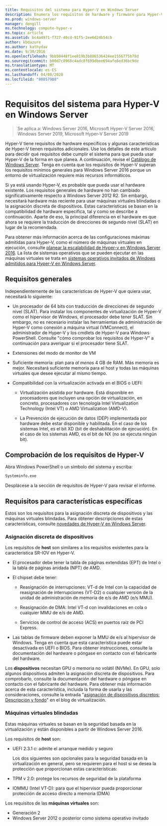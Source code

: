 ```yaml
---
title: Requisitos del sistema para Hyper-V en Windows Server
description: Enumera los requisitos de hardware y firmware para Hyper-V en Windows Server
ms.prod: windows-server
manager: dongill
ms.technology: compute-hyper-v
ms.topic: article
ms.assetid: bc4a4971-f727-40cd-91f5-2ee6d24b54cb
author: kbdazure
ms.author: kathydav
ms.date: 9/30/2016
ms.openlocfilehash: 9bb50448f1ee819b3b886536424ee1556775b78d
ms.sourcegitcommit: b00d7c8968c4adc8f699dbee694afe6ed36bc9de
ms.translationtype: MT
ms.contentlocale: es-ES
ms.lasthandoff: 04/08/2020
ms.locfileid: "80857988"
---
```

# <a name="system-requirements-for-hyper-v-on-windows-server"></a>Requisitos del sistema para Hyper-V en Windows Server

>Se aplica a: Windows Server 2016, Microsoft Hyper-V Server 2016, Windows Server 2019, Microsoft Hyper-V Server 2019

Hyper-V tiene requisitos de hardware específicos y algunas características de Hyper-V tienen requisitos adicionales. Use los detalles de este artículo para decidir qué requisitos debe cumplir el sistema para que pueda usar Hyper-V de la forma en que planea. A continuación, revise el [Catálogo de Windows Server](https://www.windowsservercatalog.com/). Tenga en cuenta que los requisitos de Hyper-V superan los requisitos mínimos generales para Windows Server 2016 porque un entorno de virtualización requiere más recursos informáticos.

Si ya está usando Hyper-V, es probable que pueda usar el hardware existente. Los requisitos generales de hardware no han cambiado significativamente respecto a Windows Server 2012 R2.  Sin embargo, necesitará hardware más reciente para usar máquinas virtuales blindadas o la asignación discreta de dispositivos. Estas características se basan en la compatibilidad de hardware específica, tal y como se describe a continuación. Aparte de eso, la principal diferencia en el hardware es que ahora se requiere la traducción de direcciones de segundo nivel (SLAT) en lugar de la recomendada.

Para obtener más información acerca de las configuraciones máximas admitidas para Hyper-V, como el número de máquinas virtuales en ejecución, consulte [planear la escalabilidad de Hyper-v en Windows Server 2016](plan/Plan-for-Hyper-V-scalability-in-Windows-Server-2016.md). La lista de sistemas operativos que se pueden ejecutar en las máquinas virtuales se trata en [sistemas operativos invitados de Windows admitidos para Hyper-V en Windows Server](Supported-Windows-guest-operating-systems-for-Hyper-V-on-Windows.md).

## <a name="general-requirements"></a>Requisitos generales

Independientemente de las características de Hyper-V que quiera usar, necesitará lo siguiente:

- Un procesador de 64 bits con traducción de direcciones de segundo nivel (SLAT). Para instalar los componentes de virtualización de Hyper-V como el hipervisor de Windows, el procesador debe tener SLAT. Sin embargo, no es necesario instalar las herramientas de administración de Hyper-V como conexión a máquina virtual (VMConnect), el administrador de Hyper-V y los cmdlets de Hyper-V para Windows PowerShell. Consulte "cómo comprobar los requisitos de Hyper-V" a continuación para averiguar si el procesador tiene SLAT.

- Extensiones del modo de monitor de VM

- Suficiente memoria: plan para *al menos* 4 GB de RAM. Más memoria es mejor. Necesitará suficiente memoria para el host y todas las máquinas virtuales que desee ejecutar al mismo tiempo.

- Compatibilidad con la virtualización activada en el BIOS o UEFI:

  - Virtualización asistida por hardware. Está disponible en procesadores que incluyen una opción de virtualización, en concreto, procesadores con tecnología Intel Virtualization Technology (Intel VT) o AMD Virtualization (AMD-V).

  - La Prevención de ejecución de datos (DEP) implementada por hardware debe estar disponible y habilitada. En el caso de los sistemas Intel, es el bit XD (bit de deshabilitación de ejecución). En el caso de los sistemas AMD, es el bit de NX (no se ejecuta ningún bit).

## <a name="how-to-check-for-hyper-v-requirements"></a>Comprobación de los requisitos de Hyper-V

Abra Windows PowerShell o un símbolo del sistema y escriba:

```cmd
Systeminfo.exe
```

Desplácese a la sección de requisitos de Hyper-V para revisar el informe.

## <a name="requirements-for-specific-features"></a>Requisitos para características específicas

Estos son los requisitos para la asignación discreta de dispositivos y las máquinas virtuales blindadas. Para obtener descripciones de estas características, consulte [novedades de Hyper-V en Windows Server](What-s-new-in-Hyper-V-on-Windows.md).

### <a name="discrete-device-assignment"></a>Asignación discreta de dispositivos

Los requisitos de **host** son similares a los requisitos existentes para la característica SR-IOV en Hyper-V.

- El procesador debe tener la tabla de páginas extendidas (EPT) de Intel o la tabla de páginas anidada (NPT) de AMD.

- El chipset debe tener:

  - Reasignación de interrupciones: VT-d de Intel con la capacidad de reasignación de interrupciones (VT-D2) o cualquier versión de la unidad de administración de memoria de e/s de AMD (e/s MMU).

  - Reasignación de DMA: Intel VT-d con invalidaciones en cola o cualquier MMU de e/s de AMD.

  - Servicios de control de acceso (ACS) en puertos raíz de PCI Express.

- Las tablas de firmware deben exponer la MMU de e/s al hipervisor de Windows. Tenga en cuenta que esta característica puede estar desactivada en UEFI o BIOS. Para obtener instrucciones, consulte la documentación del hardware o póngase en contacto con el fabricante del hardware.

Los **dispositivos** necesitan GPU o memoria no volátil (NVMe). En GPU, solo algunos dispositivos admiten la asignación discreta de dispositivos. Para comprobarlo, consulte la documentación del hardware o póngase en contacto con el fabricante del hardware. Para obtener más información acerca de esta característica, incluida la forma de usarla y las consideraciones, consulte la entrada "[asignación de dispositivos discretos: Descripción y fondo](https://blogs.technet.com/b/virtualization/archive/2015/11/19/discrete-device-assignment.aspx)" en el blog de virtualización.

### <a name="shielded-virtual-machines"></a>Máquinas virtuales blindadas

Estas máquinas virtuales se basan en la seguridad basada en la virtualización y están disponibles a partir de Windows Server 2016.

Los requisitos de **host** son:

- UEFI 2.3.1 c: admite el arranque medido y seguro

  Los dos siguientes son opcionales para la seguridad basada en la virtualización en general, pero se requieren para el host si se desea la protección que proporcionan estas características:

- TPM v 2.0: protege los recursos de seguridad de la plataforma
- IOMMU (Intel VT-D): para que el hipervisor pueda proporcionar protección de acceso directo a memoria (DMA)

Los requisitos de las **máquinas virtuales** son:

- Generación 2
- Windows Server 2012 o posterior como sistema operativo invitado


